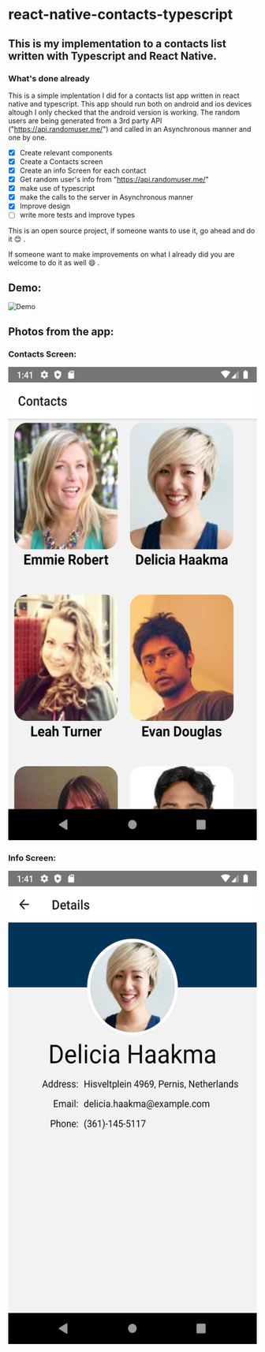 # react-native-contacts-typescript
## This is my implementation to a contacts list written with Typescript and React Native.
### What's done already
This is a simple implentation I did for a contacts list app written in react native and typescript.
This app should run both on android and ios devices altough I only checked that the android version is working.
The random users are being generated from a 3rd party API ("https://api.randomuser.me/") and called in an Asynchronous manner and one by one.

- [x] Create relevant components
- [x] Create a Contacts screen
- [x] Create an info Screen for each contact
- [x] Get random user's info from "https://api.randomuser.me/"
- [x] make use of typescript
- [x] make the calls to the server in Asynchronous manner
- [x] Improve design
- [ ] write more tests and improve types

This is an open source project, if someone wants to use it, go ahead and do it :blush: . 

If someone want to make improvements on what I already did you are welcome to do it as well :smile: .

## Demo:

![Demo](demo/demo-gif.gif)


## Photos from the app:
### Contacts Screen:
<img src="demo/contacts-screen-image.png" width="540" height="960" >

### Info Screen:
<img src="demo/info-screen-image.png" width="540" height="960" >




